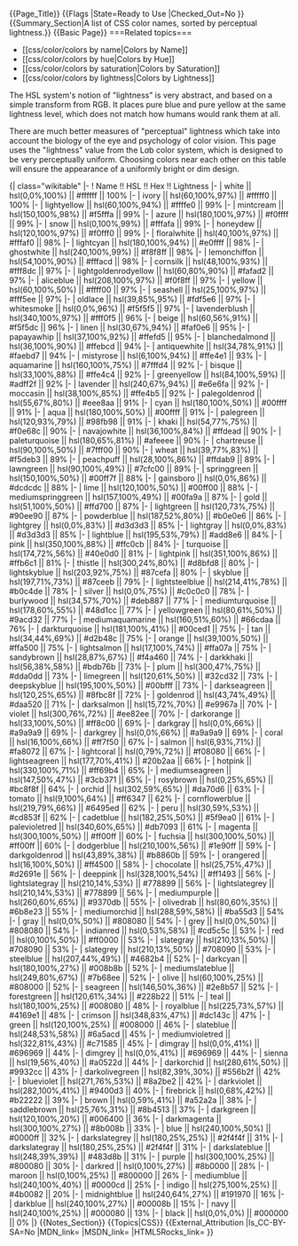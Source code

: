{{Page_Title}}
{{Flags
|State=Ready to Use
|Checked_Out=No
}}
{{Summary_Section|A list of CSS color names, sorted by perceptual lightness.}}
{{Basic Page}}
===Related topics===
* [[css/color/colors by name|Colors by Name]]
* [[css/color/colors by hue|Colors by Hue]]
* [[css/color/colors by saturation|Colors by Saturation]]
* [[css/color/colors by lightness|Colors by Lightness]]

The HSL system's notion of "lightness" is very abstract, and based on a simple transform from RGB.  It places pure blue and pure yellow at the same lightness level, which does not match how humans would rank them at all.

There are much better measures of "perceptual" lightness which take into account the biology of the eye and psychology of color vision.  This page uses the "lightness" value from the L*a*b color system, which is designed to be very perceptually uniform.  Choosing colors near each other on this table will ensure the appearance of a uniformly bright or dim design.

{| class="wikitable"
|-
! Name !! HSL !! Hex !! Lightness
|-
| white || hsl(0,0%,100%) || #ffffff || 100%
|-
| ivory || hsl(60,100%,97%) || #fffff0 || 100%
|-
| lightyellow || hsl(60,100%,94%) || #ffffe0 || 99%
|-
| mintcream || hsl(150,100%,98%) || #f5fffa || 99%
|-
| azure || hsl(180,100%,97%) || #f0ffff || 99%
|-
| snow || hsl(0,100%,99%) || #fffafa || 99%
|-
| honeydew || hsl(120,100%,97%) || #f0fff0 || 99%
|-
| floralwhite || hsl(40,100%,97%) || #fffaf0 || 98%
|-
| lightcyan || hsl(180,100%,94%) || #e0ffff || 98%
|-
| ghostwhite || hsl(240,100%,99%) || #f8f8ff || 98%
|-
| lemonchiffon || hsl(54,100%,90%) || #fffacd || 98%
|-
| cornsilk || hsl(48,100%,93%) || #fff8dc || 97%
|-
| lightgoldenrodyellow || hsl(60,80%,90%) || #fafad2 || 97%
|-
| aliceblue || hsl(208,100%,97%) || #f0f8ff || 97%
|-
| yellow || hsl(60,100%,50%) || #ffff00 || 97%
|-
| seashell || hsl(25,100%,97%) || #fff5ee || 97%
|-
| oldlace || hsl(39,85%,95%) || #fdf5e6 || 97%
|-
| whitesmoke || hsl(0,0%,96%) || #f5f5f5 || 97%
|-
| lavenderblush || hsl(340,100%,97%) || #fff0f5 || 96%
|-
| beige || hsl(60,56%,91%) || #f5f5dc || 96%
|-
| linen || hsl(30,67%,94%) || #faf0e6 || 95%
|-
| papayawhip || hsl(37,100%,92%) || #ffefd5 || 95%
|-
| blanchedalmond || hsl(36,100%,90%) || #ffebcd || 94%
|-
| antiquewhite || hsl(34,78%,91%) || #faebd7 || 94%
|-
| mistyrose || hsl(6,100%,94%) || #ffe4e1 || 93%
|-
| aquamarine || hsl(160,100%,75%) || #7fffd4 || 92%
|-
| bisque || hsl(33,100%,88%) || #ffe4c4 || 92%
|-
| greenyellow || hsl(84,100%,59%) || #adff2f || 92%
|-
| lavender || hsl(240,67%,94%) || #e6e6fa || 92%
|-
| moccasin || hsl(38,100%,85%) || #ffe4b5 || 92%
|-
| palegoldenrod || hsl(55,67%,80%) || #eee8aa || 91%
|-
| cyan || hsl(180,100%,50%) || #00ffff || 91%
|-
| aqua || hsl(180,100%,50%) || #00ffff || 91%
|-
| palegreen || hsl(120,93%,79%) || #98fb98 || 91%
|-
| khaki || hsl(54,77%,75%) || #f0e68c || 90%
|-
| navajowhite || hsl(36,100%,84%) || #ffdead || 90%
|-
| paleturquoise || hsl(180,65%,81%) || #afeeee || 90%
|-
| chartreuse || hsl(90,100%,50%) || #7fff00 || 90%
|-
| wheat || hsl(39,77%,83%) || #f5deb3 || 89%
|-
| peachpuff || hsl(28,100%,86%) || #ffdab9 || 89%
|-
| lawngreen || hsl(90,100%,49%) || #7cfc00 || 89%
|-
| springgreen || hsl(150,100%,50%) || #00ff7f || 88%
|-
| gainsboro || hsl(0,0%,86%) || #dcdcdc || 88%
|-
| lime || hsl(120,100%,50%) || #00ff00 || 88%
|-
| mediumspringgreen || hsl(157,100%,49%) || #00fa9a || 87%
|-
| gold || hsl(51,100%,50%) || #ffd700 || 87%
|-
| lightgreen || hsl(120,73%,75%) || #90ee90 || 87%
|-
| powderblue || hsl(187,52%,80%) || #b0e0e6 || 86%
|-
| lightgrey || hsl(0,0%,83%) || #d3d3d3 || 85%
|-
| lightgray || hsl(0,0%,83%) || #d3d3d3 || 85%
|-
| lightblue || hsl(195,53%,79%) || #add8e6 || 84%
|-
| pink || hsl(350,100%,88%) || #ffc0cb || 84%
|-
| turquoise || hsl(174,72%,56%) || #40e0d0 || 81%
|-
| lightpink || hsl(351,100%,86%) || #ffb6c1 || 81%
|-
| thistle || hsl(300,24%,80%) || #d8bfd8 || 80%
|-
| lightskyblue || hsl(203,92%,75%) || #87cefa || 80%
|-
| skyblue || hsl(197,71%,73%) || #87ceeb || 79%
|-
| lightsteelblue || hsl(214,41%,78%) || #b0c4de || 78%
|-
| silver || hsl(0,0%,75%) || #c0c0c0 || 78%
|-
| burlywood || hsl(34,57%,70%) || #deb887 || 77%
|-
| mediumturquoise || hsl(178,60%,55%) || #48d1cc || 77%
|-
| yellowgreen || hsl(80,61%,50%) || #9acd32 || 77%
|-
| mediumaquamarine || hsl(160,51%,60%) || #66cdaa || 76%
|-
| darkturquoise || hsl(181,100%,41%) || #00ced1 || 75%
|-
| tan || hsl(34,44%,69%) || #d2b48c || 75%
|-
| orange || hsl(39,100%,50%) || #ffa500 || 75%
|-
| lightsalmon || hsl(17,100%,74%) || #ffa07a || 75%
|-
| sandybrown || hsl(28,87%,67%) || #f4a460 || 74%
|-
| darkkhaki || hsl(56,38%,58%) || #bdb76b || 73%
|-
| plum || hsl(300,47%,75%) || #dda0dd || 73%
|-
| limegreen || hsl(120,61%,50%) || #32cd32 || 73%
|-
| deepskyblue || hsl(195,100%,50%) || #00bfff || 73%
|-
| darkseagreen || hsl(120,25%,65%) || #8fbc8f || 72%
|-
| goldenrod || hsl(43,74%,49%) || #daa520 || 71%
|-
| darksalmon || hsl(15,72%,70%) || #e9967a || 70%
|-
| violet || hsl(300,76%,72%) || #ee82ee || 70%
|-
| darkorange || hsl(33,100%,50%) || #ff8c00 || 69%
|-
| darkgray || hsl(0,0%,66%) || #a9a9a9 || 69%
|-
| darkgrey || hsl(0,0%,66%) || #a9a9a9 || 69%
|-
| coral || hsl(16,100%,66%) || #ff7f50 || 67%
|-
| salmon || hsl(6,93%,71%) || #fa8072 || 67%
|-
| lightcoral || hsl(0,79%,72%) || #f08080 || 66%
|-
| lightseagreen || hsl(177,70%,41%) || #20b2aa || 66%
|-
| hotpink || hsl(330,100%,71%) || #ff69b4 || 65%
|-
| mediumseagreen || hsl(147,50%,47%) || #3cb371 || 65%
|-
| rosybrown || hsl(0,25%,65%) || #bc8f8f || 64%
|-
| orchid || hsl(302,59%,65%) || #da70d6 || 63%
|-
| tomato || hsl(9,100%,64%) || #ff6347 || 62%
|-
| cornflowerblue || hsl(219,79%,66%) || #6495ed || 62%
|-
| peru || hsl(30,59%,53%) || #cd853f || 62%
|-
| cadetblue || hsl(182,25%,50%) || #5f9ea0 || 61%
|-
| palevioletred || hsl(340,60%,65%) || #db7093 || 61%
|-
| magenta || hsl(300,100%,50%) || #ff00ff || 60%
|-
| fuchsia || hsl(300,100%,50%) || #ff00ff || 60%
|-
| dodgerblue || hsl(210,100%,56%) || #1e90ff || 59%
|-
| darkgoldenrod || hsl(43,89%,38%) || #b8860b || 59%
|-
| orangered || hsl(16,100%,50%) || #ff4500 || 58%
|-
| chocolate || hsl(25,75%,47%) || #d2691e || 56%
|-
| deeppink || hsl(328,100%,54%) || #ff1493 || 56%
|-
| lightslategray || hsl(210,14%,53%) || #778899 || 56%
|-
| lightslategrey || hsl(210,14%,53%) || #778899 || 56%
|-
| mediumpurple || hsl(260,60%,65%) || #9370db || 55%
|-
| olivedrab || hsl(80,60%,35%) || #6b8e23 || 55%
|-
| mediumorchid || hsl(288,59%,58%) || #ba55d3 || 54%
|-
| gray || hsl(0,0%,50%) || #808080 || 54%
|-
| grey || hsl(0,0%,50%) || #808080 || 54%
|-
| indianred || hsl(0,53%,58%) || #cd5c5c || 53%
|-
| red || hsl(0,100%,50%) || #ff0000 || 53%
|-
| slategray || hsl(210,13%,50%) || #708090 || 53%
|-
| slategrey || hsl(210,13%,50%) || #708090 || 53%
|-
| steelblue || hsl(207,44%,49%) || #4682b4 || 52%
|-
| darkcyan || hsl(180,100%,27%) || #008b8b || 52%
|-
| mediumslateblue || hsl(249,80%,67%) || #7b68ee || 52%
|-
| olive || hsl(60,100%,25%) || #808000 || 52%
|-
| seagreen || hsl(146,50%,36%) || #2e8b57 || 52%
|-
| forestgreen || hsl(120,61%,34%) || #228b22 || 51%
|-
| teal || hsl(180,100%,25%) || #008080 || 48%
|-
| royalblue || hsl(225,73%,57%) || #4169e1 || 48%
|-
| crimson || hsl(348,83%,47%) || #dc143c || 47%
|-
| green || hsl(120,100%,25%) || #008000 || 46%
|-
| slateblue || hsl(248,53%,58%) || #6a5acd || 45%
|-
| mediumvioletred || hsl(322,81%,43%) || #c71585 || 45%
|-
| dimgray || hsl(0,0%,41%) || #696969 || 44%
|-
| dimgrey || hsl(0,0%,41%) || #696969 || 44%
|-
| sienna || hsl(19,56%,40%) || #a0522d || 44%
|-
| darkorchid || hsl(280,61%,50%) || #9932cc || 43%
|-
| darkolivegreen || hsl(82,39%,30%) || #556b2f || 42%
|-
| blueviolet || hsl(271,76%,53%) || #8a2be2 || 42%
|-
| darkviolet || hsl(282,100%,41%) || #9400d3 || 40%
|-
| firebrick || hsl(0,68%,42%) || #b22222 || 39%
|-
| brown || hsl(0,59%,41%) || #a52a2a || 38%
|-
| saddlebrown || hsl(25,76%,31%) || #8b4513 || 37%
|-
| darkgreen || hsl(120,100%,20%) || #006400 || 36%
|-
| darkmagenta || hsl(300,100%,27%) || #8b008b || 33%
|-
| blue || hsl(240,100%,50%) || #0000ff || 32%
|-
| darkslategrey || hsl(180,25%,25%) || #2f4f4f || 31%
|-
| darkslategray || hsl(180,25%,25%) || #2f4f4f || 31%
|-
| darkslateblue || hsl(248,39%,39%) || #483d8b || 31%
|-
| purple || hsl(300,100%,25%) || #800080 || 30%
|-
| darkred || hsl(0,100%,27%) || #8b0000 || 28%
|-
| maroon || hsl(0,100%,25%) || #800000 || 26%
|-
| mediumblue || hsl(240,100%,40%) || #0000cd || 25%
|-
| indigo || hsl(275,100%,25%) || #4b0082 || 20%
|-
| midnightblue || hsl(240,64%,27%) || #191970 || 16%
|-
| darkblue || hsl(240,100%,27%) || #00008b || 15%
|-
| navy || hsl(240,100%,25%) || #000080 || 13%
|-
| black || hsl(0,0%,0%) || #000000 || 0%
|}
{{Notes_Section}}
{{Topics|CSS}}
{{External_Attribution
|Is_CC-BY-SA=No
|MDN_link=
|MSDN_link=
|HTML5Rocks_link=
}}